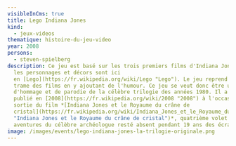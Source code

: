 ```yaml
---
visibleInCms: true
title: Lego Indiana Jones
kind:
  - jeux-videos
thematique: histoire-du-jeu-video
year: 2008
persons:
  - steven-spielberg
description: Ce jeu est basé sur les trois premiers films d'Indiana Jones, mais
  les personnages et décors sont ici
  en [Lego](https://fr.wikipedia.org/wiki/Lego "Lego"). Le jeu reprend alors la
  trame des films en y ajoutant de l'humour. Ce jeu se veut donc être un mélange
  d'hommage et de parodie de la célèbre trilogie des années 1980. Il a été
  publié en [2008](https://fr.wikipedia.org/wiki/2008 "2008") à l'occasion de la
  sortie du film *[Indiana Jones et le Royaume du crâne de
  cristal](https://fr.wikipedia.org/wiki/Indiana_Jones_et_le_Royaume_du_cr%C3%A2ne_de_cristal
  "Indiana Jones et le Royaume du crâne de cristal")*, quatrième volet des
  aventures du célèbre archéologue resté absent pendant 19 ans des écrans.
image: /images/events/lego-indiana-jones-la-trilogie-originale.png
---
```

